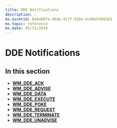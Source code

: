 ```yaml
---
title: DDE Notifications
description: .
ms.assetid: 8e8a007a-d8de-417f-81be-bc90a55663e5
ms.topic: reference
ms.date: 05/31/2018
---
```


# DDE Notifications

## In this section

-   [**WM\_DDE\_ACK**](wm-dde-ack.md)
-   [**WM\_DDE\_ADVISE**](wm-dde-advise.md)
-   [**WM\_DDE\_DATA**](wm-dde-data.md)
-   [**WM\_DDE\_EXECUTE**](wm-dde-execute.md)
-   [**WM\_DDE\_POKE**](wm-dde-poke.md)
-   [**WM\_DDE\_REQUEST**](wm-dde-request.md)
-   [**WM\_DDE\_TERMINATE**](wm-dde-terminate.md)
-   [**WM\_DDE\_UNADVISE**](wm-dde-unadvise.md)

 

 




